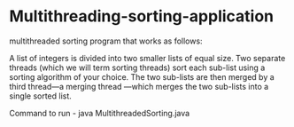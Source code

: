 # Multithreading-sorting-application
multithreaded sorting program that works as follows:

A list of integers is divided into two smaller lists of equal size. Two separate threads (which we will term sorting threads) sort each sub-list using a sorting algorithm of your choice. The two sub-lists are then merged by a third thread—a merging thread —which merges the two sub-lists into a single sorted list.

Command to run - java MultithreadedSorting.java
